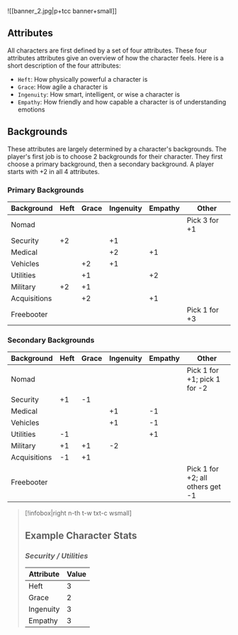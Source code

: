 ![[banner_2.jpg|p+tcc banner+small]]

## Attributes
All characters are first defined by a set of four attributes. These four attributes attributes give an overview of how the character feels. Here is a short description of the four attributes:
- `Heft`: How physically powerful a character is
- `Grace`: How agile a character is
- `Ingenuity`: How smart, intelligent, or wise a character is
- `Empathy`: How friendly and how capable a character is of understanding emotions

## Backgrounds
These attributes are largely determined by a character's backgrounds. The player's first job is to choose 2 backgrounds for their character. They first choose a primary background, then a secondary background. A player starts with +2 in all 4 attributes.

### Primary Backgrounds
| Background   | Heft | Grace | Ingenuity | Empathy | Other            |
| ------------ | ---- | ----- | --------- | ------- | ---------------- |
| Nomad        |      |       |           |         | Pick 3 for +1 |
| Security     | +2    |       | +1         |         |                  |
| Medical      |      |       | +2         | +1       |                  |
| Vehicles     |      | +2     | +1         |         |                  |
| Utilities    |      | +1     |           | +2       |                  |
| Military     | +2    | +1     |           |         |                  |
| Acquisitions |      | +2     |           | +1       |                  |
| Freebooter   |      |       |           |         | Pick 1 for +3                 |

### Secondary Backgrounds
| Background   | Heft | Grace | Ingenuity | Empathy | Other                      |
| ------------ | ---- | ----- | --------- | ------- | -------------------------- |
| Nomad        |      |       |           |         | Pick 1 for +1; pick 1 for -2 |
| Security     | +1   | -1    |           |         |                            |
| Medical      |      |       | +1        | -1      |                            |
| Vehicles     |      |       | +1        | -1      |                            |
| Utilities    | -1   |       |           | +1      |                            |
| Military     | +1   | +1    | -2        |         |                            |
| Acquisitions | -1   | +1    |           |         |                            |
| Freebooter   |      |       |           |         | Pick 1 for +2; all others get -1                           |

> [!infobox|right n-th t-w txt-c wsmall]
> ## **Example Character Stats**
> ### *Security / Utilities*
> | Attribute | Value |
> | --- | --- | 
> | Heft | 3 |
> | Grace | 2 |
> | Ingenuity | 3 |
> | Empathy | 3 |


